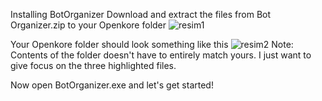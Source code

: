 Installing BotOrganizer
Download and extract the files from Bot Organizer.zip to your Openkore folder
![resim1](https://github.com/Sekiryuutei/openkore-configs/blob/master/Bot%20Organizer/img/botorganizer.jpg)

Your Openkore folder should look something like this
![resim2](https://github.com/Sekiryuutei/openkore-configs/blob/master/Bot%20Organizer/img/botorganizer2.jpg)
Note:
Contents of the folder doesn't have to entirely match yours. I just want to give focus on the three highlighted files.

Now open BotOrganizer.exe and let's get started!
